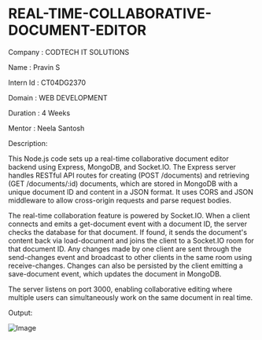 # REAL-TIME-COLLABORATIVE-DOCUMENT-EDITOR

Company : CODTECH IT SOLUTIONS

Name : Pravin S

Intern Id : CT04DG2370

Domain : WEB DEVELOPMENT

Duration : 4 Weeks

Mentor : Neela Santosh

Description:

This Node.js code sets up a real-time collaborative document editor backend using Express, MongoDB, and Socket.IO. The Express server handles RESTful API routes for creating (POST /documents) and retrieving (GET /documents/:id) documents, which are stored in MongoDB with a unique document ID and content in a JSON format. It uses CORS and JSON middleware to allow cross-origin requests and parse request bodies.

The real-time collaboration feature is powered by Socket.IO. When a client connects and emits a get-document event with a document ID, the server checks the database for that document. If found, it sends the document's content back via load-document and joins the client to a Socket.IO room for that document ID. Any changes made by one client are sent through the send-changes event and broadcast to other clients in the same room using receive-changes. Changes can also be persisted by the client emitting a save-document event, which updates the document in MongoDB.

The server listens on port 3000, enabling collaborative editing where multiple users can simultaneously work on the same document in real time.

Output:

![Image](https://github.com/user-attachments/assets/59d1b1e2-8682-4f8f-a9c7-715bfd97f3b7)

